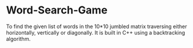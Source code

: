 # Word-Search-Game
To find the given list of words in the 10*10 jumbled matrix traversing either horizontally, vertically or diagonally. It is built in C++ using a backtracking algorithm.
